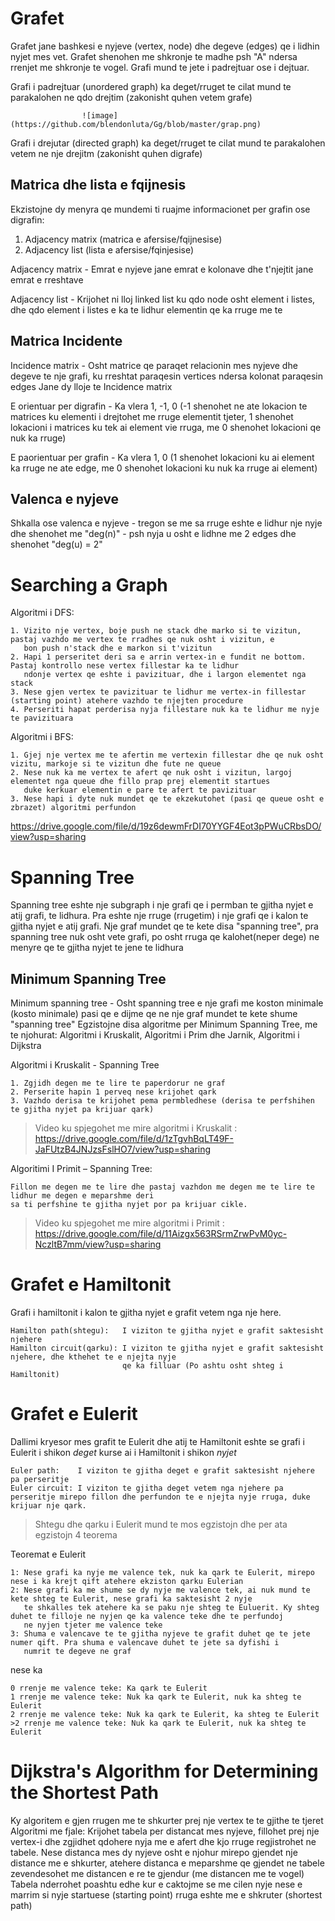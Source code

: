 # Grafet
Grafet jane bashkesi e nyjeve (vertex, node) dhe degeve (edges) qe i lidhin nyjet mes vet. Grafet shenohen me shkronje te madhe psh "A" ndersa rrenjet me shkronje te vogel. Grafi mund te jete i padrejtuar ose i dejtuar.

Grafi i padrejtuar (unordered graph) ka deget/rruget te cilat mund te parakalohen ne qdo drejtim (zakonisht quhen vetem grafe)

                    ![image](https://github.com/blendonluta/Gg/blob/master/grap.png)

Grafi i drejutar (directed graph) ka deget/rruget te cilat mund te parakalohen vetem ne nje drejitm (zakonisht quhen digrafe) 
 
##	Matrica dhe lista e fqijnesis
Ekzistojne dy menyra qe mundemi ti ruajme informacionet per grafin ose digrafin:
1. Adjacency matrix (matrica e afersise/fqijnesise) 
2. Adjacency list (lista e afersise/fqinjesise)
 

Adjacency matrix - Emrat e nyjeve jane emrat e kolonave dhe t'njejtit jane emrat e rreshtave

Adjacency list - Krijohet ni lloj linked list ku qdo node osht element i listes, dhe qdo element i listes e ka te 
                 lidhur elementin qe ka rruge me te
                 
##	    Matrica Incidente

Incidence matrix - Osht matrice qe paraqet relacionin mes nyjeve dhe degeve te nje grafi, ku rreshtat paraqesin vertices
ndersa kolonat paraqesin edges 
Jane dy lloje te Incidence matrix

E orientuar per digrafin - Ka vlera 1, -1, 0 (-1 shenohet ne ate lokacion te matrices ku elementi i drejtohet me rruge elementit tjeter, 1 shenohet lokacioni i matrices ku tek ai element vie rruga, me 0 shenohet lokacioni qe nuk ka rruge)
 
E paorientuar per grafin - Ka vlera 1, 0 (1 shenohet lokacioni ku ai element ka rruge ne ate edge, me 0 shenohet lokacioni ku nuk ka rruge ai element)
 
##	Valenca e nyjeve

Shkalla ose valenca e nyjeve - tregon se me sa rruge eshte e lidhur nje nyje dhe shenohet me "deg(n)" - psh nyja u osht e lidhne me 2 edges dhe shenohet "deg(u) = 2"
 

#	Searching a Graph

Algoritmi i DFS:
```
1. Vizito nje vertex, boje push ne stack dhe marko si te vizitun, pastaj vazhdo me vertex te rradhes qe nuk osht i vizitun, e 
   bon push n'stack dhe e markon si t'vizitun
2. Hapi 1 perseritet deri sa e arrin vertex-in e fundit ne bottom. Pastaj kontrollo nese vertex fillestar ka te lidhur 
   ndonje vertex qe eshte i pavizituar, dhe i largon elementet nga stack
3. Nese gjen vertex te pavizituar te lidhur me vertex-in fillestar (starting point) atehere vazhdo te njejten procedure
4. Perseriti hapat perderisa nyja fillestare nuk ka te lidhur me nyje te pavizituara
```
Algoritmi i BFS:
```
1. Gjej nje vertex me te afertin me vertexin fillestar dhe qe nuk osht vizitu, markoje si te vizitun dhe fute ne queue
2. Nese nuk ka me vertex te afert qe nuk osht i vizitun, largoj elementet nga queue dhe fillo prap prej elementit startues 
   duke kerkuar elementin e pare te afert te pavizituar
3. Nese hapi i dyte nuk mundet qe te ekzekutohet (pasi qe queue osht e zbrazet) algoritmi perfundon
```
https://drive.google.com/file/d/19z6dewmFrDI70YYGF4Eot3pPWuCRbsDO/view?usp=sharing
#	 Spanning Tree

Spanning tree eshte nje subgraph i nje grafi qe i permban te gjitha nyjet e atij grafi, te lidhura. Pra eshte nje rruge (rrugetim) i nje grafi qe i kalon te gjitha nyjet e atij grafi. Nje graf mundet qe te kete disa "spanning tree", pra spanning tree nuk osht vete grafi, po osht rruga qe kalohet(neper dege) ne menyre qe te gjitha nyjet te jene te lidhura
##	Minimum Spanning Tree
Minimum spanning tree - Osht spanning tree e nje grafi me koston minimale (kosto minimale) pasi qe e dijme qe ne nje graf mundet te kete shume "spanning tree"
Egzistojne disa algoritme per Minimum Spanning Tree, me te njohurat: Algoritmi i Kruskalit, Algoritmi i Prim dhe Jarnik, Algoritmi i Dijkstra

Algoritmi i Kruskalit - Spanning Tree
```
1. Zgjidh degen me te lire te paperdorur ne graf
2. Perserite hapin 1 perveq nese krijohet qark
3. Vazhdo derisa te krijohet pema permbledhese (derisa te perfshihen te gjitha nyjet pa krijuar qark)
```
> Video ku spjegohet me mire algoritmi i Kruskalit : https://drive.google.com/file/d/1zTgvhBqLT49F-JaFUtzB4JNJzsFslHO7/view?usp=sharing

Algoritimi I Primit – Spanning Tree:

```
Fillon me degen me te lire dhe pastaj vazhdon me degen me te lire te lidhur me degen e meparshme deri
sa ti perfshine te gjitha nyjet por pa krijuar cikle.
```
> Video ku spjegohet me mire algoritmi i Primit : https://drive.google.com/file/d/11Aizgx563RSrmZrwPvM0yc-NczltB7mm/view?usp=sharing

#	Grafet e Hamiltonit

Grafi i hamiltonit i kalon te gjitha nyjet e grafit vetem nga nje here.

```
Hamilton path(shtegu):   I viziton te gjitha nyjet e grafit saktesisht njehere
Hamilton circuit(qarku): I viziton te gjitha nyjet e grafit saktesisht njehere, dhe kthehet te e njejta nyje 
                         qe ka filluar (Po ashtu osht shteg i Hamiltonit)

```

# Grafet e Eulerit

Dallimi kryesor mes grafit te Eulerit dhe atij te Hamiltonit eshte se grafi i Eulerit i shikon *deget* kurse ai i Hamiltonit i shikon *nyjet*
```
Euler path:    I viziton te gjitha deget e grafit saktesisht njehere pa perseritje
Euler circuit: I viziton te gjitha deget vetem nga njehere pa perseritje mirepo fillon dhe perfundon te e njejta nyje rruga, duke krijuar nje qark. 
```
 > Shtegu dhe qarku i Eulerit mund te mos egzistojn dhe per ata egzistojn 4 teorema

Teoremat e Eulerit
```
1: Nese grafi ka nyje me valence tek, nuk ka qark te Eulerit, mirepo nese i ka krejt qift atehere ekziston qarku Eulerian
2: Nese grafi ka me shume se dy nyje me valence tek, ai nuk mund te kete shteg te Eulerit, nese grafi ka saktesisht 2 nyje 
   te shkalles tek atehere ka se paku nje shteg te Euluerit. Ky shteg duhet te filloje ne nyjen qe ka valence teke dhe te perfundoj 
   ne nyjen tjeter me valence teke
3: Shuma e valencave te te gjitha nyjeve te grafit duhet qe te jete numer qift. Pra shuma e valencave duhet te jete sa dyfishi i 
   numrit te degeve ne graf  
```

nese ka

```
0 rrenje me valence teke: Ka qark te Eulerit
1 rrenje me valence teke: Nuk ka qark te Eulerit, nuk ka shteg te Eulerit
2 rrenje me valence teke: Nuk ka qark te Eulerit, ka shteg te Eulerit
>2 rrenje me valence teke: Nuk ka qark te Eulerit, nuk ka shteg te Eulerit
```

        

# Dijkstra's Algorithm for Determining the Shortest Path
Ky algoritem e gjen rrugen me te shkurter prej nje vertex te te gjithe te tjeret
Algoritmi me fjale:
Krijohet tabela per distancat mes nyjeve, fillohet prej nje vertex-i dhe zgjidhet qdohere nyja me e afert dhe kjo rruge regjistrohet ne tabele.
Nese distanca mes dy nyjeve osht e njohur mirepo gjendet nje distance me e shkurter, atehere distanca e meparshme qe gjendet ne tabele zevendesohet me distancen e re te gjendur (me distancen me te vogel)
Tabela nderrohet poashtu edhe kur e caktojme se me cilen nyje nese e marrim si nyje startuese (starting point) rruga eshte me e shkruter (shortest path)
